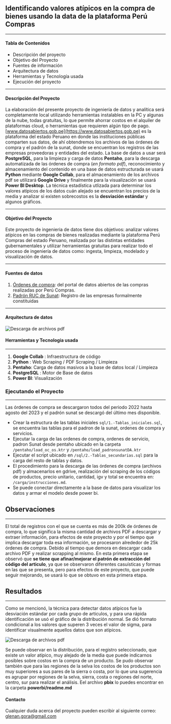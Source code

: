 ## Identificando valores atípicos en la compra de bienes usando la data de la plataforma Perú Compras
---
#### Tabla de Contenidos

* Descripción del proyecto
* Objetivo del Proyecto
* Fuentes de información
* Arquitectura de datos
* Herramientas y Tecnología usada
* Ejecución del proyecto

---
#### Descripción del Proyecto
La elaboración del presente proyecto de ingeniería de datos y analítica será completamente local utilizando herramientas instalables en la PC y algunas de la nube, todas gratuitas, lo que permite ahorrar costos en el alquiler de plataformas cloud, o herramientas que requieren algún tipo de pago.
[www.datosabiertos.gob.pe](https://www.datosabiertos.gob.pe) es la plataforma del estado Peruano en donde las instituciones públicas comparten sus datos, de ahí obtendremos los archivos de las órdenes de compra y el padrón de la sunat, donde se encuentran los registros de las empresas proveedoras y entidades del estado.
La base de datos a usar será **PostgreSQL**, para la limpieza y carga de datos **Pentaho**, para la descarga automatizada de las órdenes de compra (*en formato pdf*), reconocimiento y almacenamiento del contenido en una base de datos estructurada se usará **Python** mediante **Google Collab**, para el almacenamiento de los archivos pdf se utilizará **Google Drive** y finalmente para la visualización se usará **Power BI Desktop**.
La técnica estadística utlizada para determinar los valores atípicos de los datos cuán alejado se encuentran los precios de la media y analizar si existen sobrecostos es la **desviación estándar** y algunos gráficos.

---
#### Objetivo del Proyecto
Este proyecto de ingenieria de datos tiene dos objetivos: analizar valores atípicos en las compras de bienes realizadas mediante la plataforma Perú Compras del estado Peruano, realizada por las distintas entidades gubernamentales y utilizar herramientas gratuitas para realizar todo el proceso de ingeniería de datos como: ingesta, limpieza, modelado y visualización de datos.

---
#### Fuentes de datos

1. [Órdenes de compra](https://www.datosabiertos.gob.pe/dataset/%C3%B3rdenes-de-compra-realizadas-trav%C3%A9s-de-los-cat%C3%A1logos-electr%C3%B3nicos-central-de-compras): del portal de datos abiertos de las compras realizadas por Perú Compras.
2. [Padrón RUC de Sunat](https://www.datosabiertos.gob.pe/dataset/padr%C3%B3n-ruc-superintendencia-nacional-de-aduanas-y-de-administraci%C3%B3n-tributaria-sunat-0): Registro de las empresas formalmente constituidas

---

#### Arquitectura de datos

<image src="/images/arquitectura.png" alt="Descarga de archivos pdf">

#### Herramientas y Tecnologia usada
---
1. **Google Collab** : Infraestructura de código
2. **Python** : Web Scraping / PDF Scraping / Limpieza
3. **Pentaho**: Carga de datos masivos a la base de datos local / Limpieza
4. **PostgreSQL** : Motor de Base de datos
5. **Power BI**: Visualización 

### Ejecutando el Proyecto
---
Las órdenes de compra se descargaron todos del periodo 2022 hasta agosto del 2023 y el padrón sunat se descargó del último mes disponible.
* Crear la estructura de las tablas iniciales `sql/1.-Tablas_iniciales.sql`, se encuentra las tablas para el padron de la sunat, ordenes de compra y servicios.
* Ejecutar la carga de las ordenes de compra, ordenes de servicio, padron Sunat desde pentaho ubicado en la carpeta `/pentaho/load_oc_os.ktr` y `/pentaho/load_padronsunatDA.ktr`
* Ejecutar el script ubicado en `/sql/2.-Tablas_secundarias.sql` para la carga del resto de tablas y datos.
* El procedimiento para la descarga de las órdenes de compra (archivos pdf) y almacenarlos en gdrive, realización del scraping de los códigos de productos, precio unitario, cantidad, igv y total se encuentra en: `/carga/instrucciones.md`.
* Se puede conectar directamente a la base de datos para visualizar los datos y armar el modelo desde power bi.


## Observaciones
---
El total de registros con el que se cuenta es más de 200k de órdenes de compra, lo que significa la misma cantidad de archivos PDF a descargar y extraer información, para efectos de este proyecto y por el tiempo que implica descargar toda esa información, se procesaron alrededor de 25k órdenes de compra. Debido al tiempo que demora en descargar cada archivo PDF y realizar scrapping al mismo.
En esta primera etapa se observó que **se tiene que afinar/mejorar el patrón de extracción del código del articulo**, ya que se observaron diferentes casuísticas y formas en las que se presenta, pero para efectos de este proyecto, que puede seguir mejorando, se usará lo que se obtuvo en esta primera etapa.

## Resultados
---
Como se mencionó, la técnica para detectar datos atípicos fue la desviación estándar por cada grupo de articulos, y para una rápida identificación se usó el gráfico de la distribución normal.
Se dió formato condicional a los valores que superen 3 veces el valor de sigma, para identificar visualmente aquellos datos que son atípicos.

<image src="/images/Tablero.png" alt="Descarga de archivos pdf">

Se puede observar en la distribución, para el registro seleccionado, que existe un valor atípico, muy alejado de la media que puede indicarnos posibles sobre costos en la compra de un producto.
Se pudo observar también que para las regiones de la selva los costos de los productos son muy superiores a sus pares de la sierra o costa, por lo que una sugerencia es agrupar por regiones de la selva, sierra, costa o regiones del norte, centro, sur para realizar el análisis.
Eel archivo **pbix** lo puedes encontrar en la carpeta **powerbi/readme.md**

#### Contacto
Cualquier duda acerca del proyecto pueden escribir al siguiente correo: glenan.gora@gmail.com
